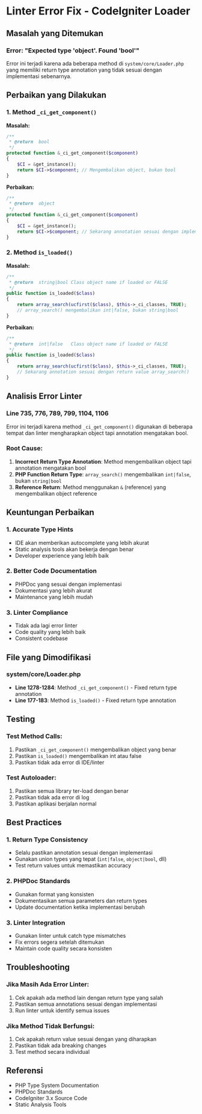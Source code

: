 # Linter Error Fix - CodeIgniter Loader

## Masalah yang Ditemukan

### **Error: "Expected type 'object'. Found 'bool'"**

Error ini terjadi karena ada beberapa method di `system/core/Loader.php` yang memiliki return type annotation yang tidak sesuai dengan implementasi sebenarnya.

## Perbaikan yang Dilakukan

### 1. **Method `_ci_get_component()`**

**Masalah:**

```php
/**
 * @return	bool
 */
protected function &_ci_get_component($component)
{
    $CI = &get_instance();
    return $CI->$component; // Mengembalikan object, bukan bool
}
```

**Perbaikan:**

```php
/**
 * @return	object
 */
protected function &_ci_get_component($component)
{
    $CI = &get_instance();
    return $CI->$component; // Sekarang annotation sesuai dengan implementasi
}
```

### 2. **Method `is_loaded()`**

**Masalah:**

```php
/**
 * @return 	string|bool	Class object name if loaded or FALSE
 */
public function is_loaded($class)
{
    return array_search(ucfirst($class), $this->_ci_classes, TRUE);
    // array_search() mengembalikan int|false, bukan string|bool
}
```

**Perbaikan:**

```php
/**
 * @return 	int|false	Class object name if loaded or FALSE
 */
public function is_loaded($class)
{
    return array_search(ucfirst($class), $this->_ci_classes, TRUE);
    // Sekarang annotation sesuai dengan return value array_search()
}
```

## Analisis Error Linter

### **Line 735, 776, 789, 799, 1104, 1106**

Error ini terjadi karena method `_ci_get_component()` digunakan di beberapa tempat dan linter mengharapkan object tapi annotation mengatakan bool.

### **Root Cause:**

1. **Incorrect Return Type Annotation**: Method mengembalikan object tapi annotation mengatakan bool
2. **PHP Function Return Type**: `array_search()` mengembalikan `int|false`, bukan `string|bool`
3. **Reference Return**: Method menggunakan `&` (reference) yang mengembalikan object reference

## Keuntungan Perbaikan

### 1. **Accurate Type Hints**

- IDE akan memberikan autocomplete yang lebih akurat
- Static analysis tools akan bekerja dengan benar
- Developer experience yang lebih baik

### 2. **Better Code Documentation**

- PHPDoc yang sesuai dengan implementasi
- Dokumentasi yang lebih akurat
- Maintenance yang lebih mudah

### 3. **Linter Compliance**

- Tidak ada lagi error linter
- Code quality yang lebih baik
- Consistent codebase

## File yang Dimodifikasi

### **system/core/Loader.php**

- **Line 1278-1284**: Method `_ci_get_component()` - Fixed return type annotation
- **Line 177-183**: Method `is_loaded()` - Fixed return type annotation

## Testing

### **Test Method Calls:**

1. Pastikan `_ci_get_component()` mengembalikan object yang benar
2. Pastikan `is_loaded()` mengembalikan int atau false
3. Pastikan tidak ada error di IDE/linter

### **Test Autoloader:**

1. Pastikan semua library ter-load dengan benar
2. Pastikan tidak ada error di log
3. Pastikan aplikasi berjalan normal

## Best Practices

### 1. **Return Type Consistency**

- Selalu pastikan annotation sesuai dengan implementasi
- Gunakan union types yang tepat (`int|false`, `object|bool`, dll)
- Test return values untuk memastikan accuracy

### 2. **PHPDoc Standards**

- Gunakan format yang konsisten
- Dokumentasikan semua parameters dan return types
- Update documentation ketika implementasi berubah

### 3. **Linter Integration**

- Gunakan linter untuk catch type mismatches
- Fix errors segera setelah ditemukan
- Maintain code quality secara konsisten

## Troubleshooting

### **Jika Masih Ada Error Linter:**

1. Cek apakah ada method lain dengan return type yang salah
2. Pastikan semua annotations sesuai dengan implementasi
3. Run linter untuk identify semua issues

### **Jika Method Tidak Berfungsi:**

1. Cek apakah return value sesuai dengan yang diharapkan
2. Pastikan tidak ada breaking changes
3. Test method secara individual

## Referensi

- PHP Type System Documentation
- PHPDoc Standards
- CodeIgniter 3.x Source Code
- Static Analysis Tools
